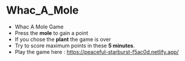 # Whac_A_Mole
- Whac A Mole Game
- Press the **mole** to gain a point
- If you chose the **plant** the game is over
- Try to score maximum points in these **5 minutes**.
- Play the game here : https://peaceful-starburst-f5ac0d.netlify.app/

 

